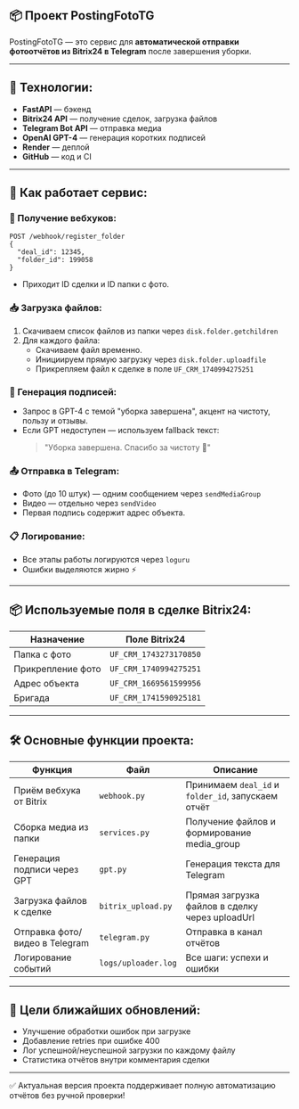 ## 📦 Проект PostingFotoTG

PostingFotoTG — это сервис для **автоматической отправки фотоотчётов из Bitrix24 в Telegram** после завершения уборки.

---

## 🧩 Технологии:

- **FastAPI** — бэкенд
- **Bitrix24 API** — получение сделок, загрузка файлов
- **Telegram Bot API** — отправка медиа
- **OpenAI GPT-4** — генерация коротких подписей
- **Render** — деплой
- **GitHub** — код и CI

---

## 🚀 Как работает сервис:

### 🔔 Получение вебхуков:

```http
POST /webhook/register_folder
{
  "deal_id": 12345,
  "folder_id": 199058
}
```
- Приходит ID сделки и ID папки с фото.

### 📥 Загрузка файлов:

1. Скачиваем список файлов из папки через `disk.folder.getchildren`
2. Для каждого файла:
   - Скачиваем файл временно.
   - Инициируем прямую загрузку через `disk.folder.uploadfile`
   - Прикрепляем файл к сделке в поле `UF_CRM_1740994275251`

### 🧹 Генерация подписей:

- Запрос в GPT-4 с темой "уборка завершена", акцент на чистоту, пользу и отзывы.
- Если GPT недоступен — используем fallback текст:
  > "Уборка завершена. Спасибо за чистоту 🧹"

### 📤 Отправка в Telegram:

- Фото (до 10 штук) — одним сообщением через `sendMediaGroup`
- Видео — отдельно через `sendVideo`
- Первая подпись содержит адрес объекта.

### 📋 Логирование:

- Все этапы работы логируются через `loguru`
- Ошибки выделяются жирно ⚡

---

## 📦 Используемые поля в сделке Bitrix24:

| Назначение        | Поле Bitrix24             |
|-------------------|----------------------------|
| Папка с фото      | `UF_CRM_1743273170850`      |
| Прикрепление фото | `UF_CRM_1740994275251`      |
| Адрес объекта     | `UF_CRM_1669561599956`      |
| Бригада           | `UF_CRM_1741590925181`      |

---

## 🛠 Основные функции проекта:

| Функция                            | Файл              | Описание |
|------------------------------------|-------------------|----------|
| Приём вебхука от Bitrix            | `webhook.py`      | Принимаем `deal_id` и `folder_id`, запускаем отчёт |
| Сборка медиа из папки              | `services.py`     | Получение файлов и формирование media_group |
| Генерация подписи через GPT        | `gpt.py`          | Генерация текста для Telegram |
| Загрузка файлов к сделке           | `bitrix_upload.py`| Прямая загрузка файлов в сделку через uploadUrl |
| Отправка фото/видео в Telegram     | `telegram.py`     | Отправка в канал отчётов |
| Логирование событий                | `logs/uploader.log`| Все шаги: успехи и ошибки |

---

## 🎯 Цели ближайших обновлений:

- Улучшение обработки ошибок при загрузке
- Добавление retries при ошибке 400
- Лог успешной/неуспешной загрузки по каждому файлу
- Статистика отчётов внутри комментария сделки

---

✅ Актуальная версия проекта поддерживает полную автоматизацию отчётов без ручной проверки!